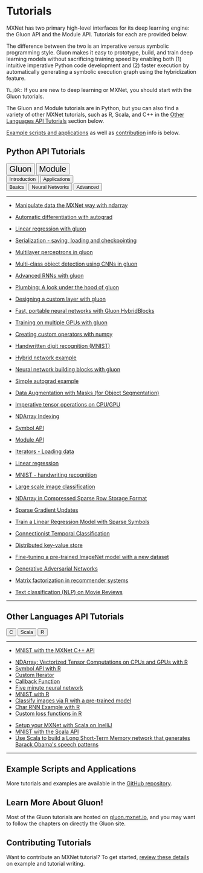 # Tutorials

MXNet has two primary high-level interfaces for its deep learning engine: the Gluon API and the Module API. Tutorials for each are provided below.

The difference between the two is an imperative versus symbolic programming style. Gluon makes it easy to prototype, build, and train deep learning models without sacrificing training speed by enabling both (1) intuitive imperative Python code development and (2) faster execution by automatically generating a symbolic execution graph using the hybridization feature.

`TL;DR:` If you are new to deep learning or MXNet, you should start with the Gluon tutorials.

The Gluon and Module tutorials are in Python, but you can also find a variety of other MXNet tutorials, such as R, Scala, and C++ in the [Other Languages API Tutorials](#other-mxnet-api-tutorials) section below.

[Example scripts and applications](#example-scripts-and-applications) as well as [contribution](#contributing-tutorials) info is below.

<script type="text/javascript" src='../_static/js/options.js'></script>


## Python API Tutorials

<!-- Gluon vs Module -->
<div class="btn-group opt-group" role="group">
  <button type="button" class="btn btn-default opt active" style="font-size:22px">Gluon</button>
  <button type="button" class="btn btn-default opt"   style="font-size:22px">Module</button>
</div>


<!-- Levels -->
<div class="gluon module">
<div class="btn-group opt-group" role="group">
  <button type="button" class="btn btn-default opt active">Introduction</button>
  <button type="button" class="btn btn-default opt">Applications</button>
</div>
</div>


<!-- introduction Topics -->
<div class="introduction">
<div class="btn-group opt-group" role="group">
  <button type="button" class="btn btn-default opt active">Basics</button>
  <button type="button" class="btn btn-default opt">Neural Networks</button>
  <button type="button" class="btn btn-default opt">Advanced</button>
</div>
</div>


<!-- Intermediate Topics
<div class="intermediate">
<div class="btn-group opt-group" role="group">
  <button type="button" class="btn btn-default opt active">Image Recognition</button>
  <button type="button" class="btn btn-default opt">Human Language</button>
  <button type="button" class="btn btn-default opt">Recommender Systems</button>
  <button type="button" class="btn btn-default opt">Customization</button>
</div>
</div>
-->

<!-- Advanced Topics
<div class="advanced">
<div class="btn-group opt-group" role="group">
  <button type="button" class="btn btn-default opt active">Distributed Training</button>
  <button type="button" class="btn btn-default opt">Optimization</button>
  <button type="button" class="btn btn-default opt">Adversarial Networks</button>
</div>
</div>
-->
<!-- END - Main Menu -->
<hr>

<div class="gluon">
<div class="introduction">


<div class="basics">

- [Manipulate data the MXNet way with ndarray](http://gluon.mxnet.io/chapter01_crashcourse/ndarray.html)

- [Automatic differentiation with autograd](http://gluon.mxnet.io/chapter01_crashcourse/autograd.html)

- [Linear regression with gluon](http://gluon.mxnet.io/chapter02_supervised-learning/linear-regression-gluon.html)

- [Serialization - saving, loading and checkpointing](http://gluon.mxnet.io/chapter03_deep-neural-networks/serialization.html)

</div>


<div class="neural-networks">

- [Multilayer perceptrons in gluon](http://gluon.mxnet.io/chapter03_deep-neural-networks/mlp-gluon.html)

- [Multi-class object detection using CNNs in gluon](http://gluon.mxnet.io/chapter04_convolutional-neural-networks/cnn-gluon.html)

- [Advanced RNNs with gluon](http://gluon.mxnet.io/chapter05_recurrent-neural-networks/rnns-gluon.html)

</div>


<div class="advanced">

- [Plumbing: A look under the hood of gluon](http://gluon.mxnet.io/chapter03_deep-neural-networks/plumbing.html)

- [Designing a custom layer with gluon](http://gluon.mxnet.io/chapter03_deep-neural-networks/custom-layer.html)

- [Fast, portable neural networks with Gluon HybridBlocks](http://gluon.mxnet.io/chapter07_distributed-learning/hybridize.html)

- [Training on multiple GPUs with gluon](http://gluon.mxnet.io/chapter07_distributed-learning/multiple-gpus-gluon.html)

</div>

</div> <!--end of introduction-->


<div class="applications">

- [Creating custom operators with numpy](http://mxnet.incubator.apache.org/tutorials/gluon/customop.html)

- [Handwritten digit recognition (MNIST)](http://mxnet.incubator.apache.org/tutorials/gluon/mnist.html)

- [Hybrid network example](http://mxnet.incubator.apache.org/tutorials/gluon/hybrid.html)

- [Neural network building blocks with gluon](http://mxnet.incubator.apache.org/tutorials/gluon/gluon.html)

- [Simple autograd example](http://mxnet.incubator.apache.org/tutorials/gluon/autograd.html)

- [Data Augmentation with Masks (for Object Segmentation)](http://mxnet.incubator.apache.org/tutorials/python/data_augmentation_with_masks.html)

</div> <!--end of applications-->

</div> <!--end of gluon-->


<div class="module">


<div class="introduction">


<div class="basics">

- [Imperative tensor operations on CPU/GPU](http://mxnet.incubator.apache.org/tutorials/basic/ndarray.html)

- [NDArray Indexing](../tutorials/basic/ndarray_indexing.html)

- [Symbol API](http://mxnet.incubator.apache.org/tutorials/basic/symbol.html)

- [Module API](http://mxnet.incubator.apache.org/tutorials/basic/module.html)

- [Iterators - Loading data](http://mxnet.incubator.apache.org/tutorials/basic/data.html)

</div>


<div class="neural-networks">

- [Linear regression](http://mxnet.incubator.apache.org/tutorials/python/linear-regression.html)

- [MNIST - handwriting recognition](http://mxnet.incubator.apache.org/tutorials/python/mnist.html)

- [Large scale image classification](http://mxnet.incubator.apache.org/tutorials/vision/large_scale_classification.html)

<!-- broken #9532
- [Image recognition](http://mxnet.incubator.apache.org/tutorials/python/predict_image.html)
-->
</div>


<div class="advanced">

- [NDArray in Compressed Sparse Row Storage Format](http://mxnet.incubator.apache.org/tutorials/sparse/csr.html)

- [Sparse Gradient Updates](http://mxnet.incubator.apache.org/tutorials/sparse/row_sparse.html)

- [Train a Linear Regression Model with Sparse Symbols](http://mxnet.incubator.apache.org/tutorials/sparse/train.html)

</div>

</div> <!--end of introduction-->


<div class="applications">

- [Connectionist Temporal Classification](../tutorials/speech_recognition/ctc.html)

- [Distributed key-value store](http://mxnet.incubator.apache.org/tutorials/python/kvstore.html)

- [Fine-tuning a pre-trained ImageNet model with a new dataset](http://mxnet.incubator.apache.org/faq/finetune.html)

- [Generative Adversarial Networks](http://mxnet.incubator.apache.org/tutorials/unsupervised_learning/gan.html)

- [Matrix factorization in recommender systems](http://mxnet.incubator.apache.org/tutorials/python/matrix_factorization.html)

- [Text classification (NLP) on Movie Reviews](http://mxnet.incubator.apache.org/tutorials/nlp/cnn.html)

</div> <!--end of applications-->

</div> <!--end of module-->


<hr>

## Other Languages API Tutorials


<div class="btn-group opt-group" role="group">
  <button type="button" class="btn btn-default opt active">C</button>
  <button type="button" class="btn btn-default opt">Scala</button>
  <button type="button" class="btn btn-default opt">R</button>
</div>
<hr>

<div class="c">

- [MNIST with the MXNet C++ API](http://mxnet.incubator.apache.org/tutorials/c%2B%2B/basics.html)
</div> <!--end of c++-->


<div class="r">

- [NDArray: Vectorized Tensor Computations on CPUs and GPUs with R](http://mxnet.incubator.apache.org/tutorials/r/ndarray.html)
- [Symbol API with R](http://mxnet.incubator.apache.org/tutorials/r/symbol.html)
- [Custom Iterator](http://mxnet.incubator.apache.org/tutorials/r/CustomIterator.html)
- [Callback Function](http://mxnet.incubator.apache.org/tutorials/r/CallbackFunction.html)
- [Five minute neural network](http://mxnet.incubator.apache.org/tutorials/r/fiveMinutesNeuralNetwork.html)
- [MNIST with R](http://mxnet.incubator.apache.org/tutorials/r/mnistCompetition.html)
- [Classify images via R with a pre-trained model](http://mxnet.incubator.apache.org/tutorials/r/classifyRealImageWithPretrainedModel.html)
- [Char RNN Example with R](http://mxnet.incubator.apache.org/tutorials/r/charRnnModel.html)
- [Custom loss functions in R](http://mxnet.incubator.apache.org/tutorials/r/CustomLossFunction.html)


</div> <!--end of r-->


<div class="scala">

- [Setup your MXNet with Scala on InelliJ](http://mxnet.incubator.apache.org/tutorials/scala/mxnet_scala_on_intellij.html)
- [MNIST with the Scala API](http://mxnet.incubator.apache.org/tutorials/scala/mnist.html)
- [Use Scala to build a Long Short-Term Memory network that generates Barack Obama's speech patterns](http://mxnet.incubator.apache.org/tutorials/scala/char_lstm.html)
</div>

<hr>


## Example Scripts and Applications

More tutorials and examples are available in the [GitHub repository](https://github.com/apache/incubator-mxnet/tree/master/example).


## Learn More About Gluon!

Most of the Gluon tutorials are hosted on [gluon.mxnet.io](http://gluon.mxnet.io), and you may want to follow the chapters on directly the Gluon site.


## Contributing Tutorials

Want to contribute an MXNet tutorial? To get started, [review these details](https://github.com/apache/incubator-mxnet/tree/master/example#contributing) on example and tutorial writing.
